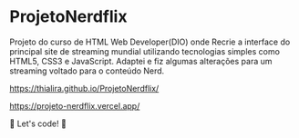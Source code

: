 # ProjetoNerdflix

Projeto do curso de HTML Web Developer(DIO) onde Recrie a interface do principal site de streaming mundial utilizando tecnologias simples como HTML5, CSS3 e JavaScript. Adaptei e fiz algumas alterações para um streaming voltado para o conteúdo Nerd.

https://thialira.github.io/ProjetoNerdflix/

https://projeto-nerdflix.vercel.app/

🚀 Let's code! 🚀
